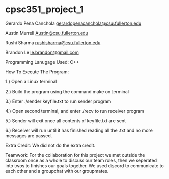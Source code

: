 # cpsc351_project_1

Gerardo Pena Canchola gerardopenacanchola@csu.fullerton.edu

Austin Murrell Austin@csu.fullerton.edu

Rushi Sharma rushisharma@csu.fullerton.edu

Brandon Le le.brandon@gmail.com

Programming Lanugage Used: C++

How To Execute The Program:

1.) Open a Linux terminal

2.) Build the program using the command make on terminal

3.) Enter ./sender keyfile.txt to run sender program

4.) Open second terminal, and enter ./recv to run receiver program

5.) Sender will exit once all contents of keyfile.txt are sent

6.) Receiver will run until it has finished reading all the .txt and no more messages are passed. 

Extra Credit: We did not do the extra credit.

Teamwork: For the collaboration for this project we met outside the classroom once as a whole to discuss our team roles, then we seperated into twos to finishes our goals together. We used discord to communicate to each other and a groupchat with our groupmates.
